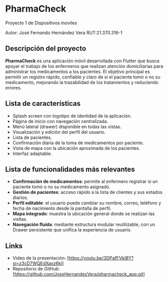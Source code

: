 # PharmaCheck
Proyecto 1 de Dispositivos moviles 

Autor: José Fernando Hernández Vera RUT:21.370.316-1

## Descripción del proyecto

**PharmaCheck** es una aplicación móvil desarrollada con Flutter que busca apoyar el trabajo de los enfermeros que realizan atención domiciliarias para administrar los medicamentos a los pacientes. El objetivo principal es permitir un registro rápido, confiable y claro de si el paciente tomó o no su medicamento, mejorando la trazabilidad de los tratamientos y reduciendo errores.

## Lista de características

- Splash screen con logotipo de identidad de la aplicación.
- Página de inicio con navegación centralizada.
- Menú lateral (drawer) disponible en todas las vistas.
- Visualización y edición del perfil del usuario.
- Lista de pacientes.
- Confirmación diaria de la toma de medicamentos por paciente.
- Vista de mapa con la ubicación aproximada de los pacientes.
- Interfaz adaptable.

## Lista de funcionalidades más relevantes

- **Confirmación de medicamentos**: permite al enfermero registrar si un paciente tomó o no su medicamento asignado.
- **Gestión de pacientes**: acceso rápido a la lista de clientes y sus estados diarios.
- **Perfil editable**: el usuario puede cambiar su nombre, correo, teléfono y fecha de nacimiento desde la pantalla de perfil.
- **Mapa integrado**: muestra la ubicación general donde se realizan las visitas.
- **Navegación fluida**: mediante estructura modular reutilizable, con un Drawer persistente que unifica la experiencia de usuario.

## Links
- Video de la presentación:
[https://youtu.be/3DPafFVkiBY?si=z3cD7WQEdXaoz6ki]
- Repositorio de GitHub:
[https://github.com/JoseHernandezVera/pharmacheck_app.git]
